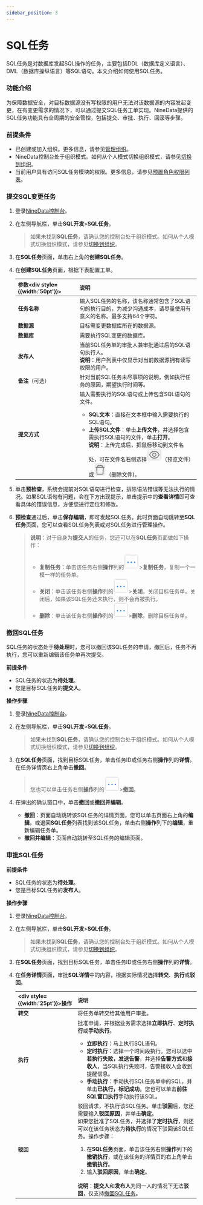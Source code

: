 ```yaml
---
sidebar_position: 3
---
```




# SQL任务

SQL任务是对数据库发起SQL操作的任务，主要包括DDL（数据库定义语言）、DML（数据库操纵语言）等SQL语句。本文介绍如何使用SQL任务。

### 功能介绍

为保障数据安全，对目标数据源没有写权限的用户无法对该数据源的内容发起变更，在有变更需求的情况下，可以通过提交SQL任务工单实现。NineData提供的SQL任务功能具有全周期的安全管控，包括提交、审批、执行、回滚等步骤。

### 前提条件

* 已创建或加入组织。更多信息，请参见[管理组织](../account/manage_organization.md)。
* NineData控制台处于组织模式。如何从个人模式切换组织模式，请参见[切换到组织](../account/manage_organization.md#switch)。
* 当前用户具有访问SQL任务模块的权限。更多信息，请参见[预置角色权限列表](../account/manage_role.md#role_list)。

### 提交SQL变更任务

1. 登录[NineData控制台](https://console.9z.cloud)。

2. 在左侧导航栏，单击**SQL开发**>**SQL任务**。

   > 如果未找到**SQL任务**，请确认您的控制台处于组织模式。如何从个人模式切换组织模式，请参见[切换到组织](../account/manage_organization.md#switch)。

3. 在**SQL任务**页面，单击右上角的**创建SQL任务**。

4. 在**创建SQL任务**页面，根据下表配置工单。

   | 参数<div style={{width:'50pt'}}></div> | 说明                                                         |
   | -------------------------------------- | ------------------------------------------------------------ |
   | **任务名称**                           | 输入SQL任务的名称，该名称通常包含了SQL语句的执行目的，为减少沟通成本，请尽量使用有意义的名称。最多支持64个字符。 |
   | **数据源**                             | 目标需变更数据库所在的数据源。                               |
   | **数据库**                             | 需要执行SQL变更的数据库。                                    |
   | **发布人**                             | 当前SQL任务单的审批人兼审批通过后的SQL语句执行人。<br />**说明**：用户列表中仅显示对当前数据源拥有读写权限的用户。 |
   | **备注**（可选）                       | 针对当前SQL任务未尽事项的说明，例如执行任务的原因，期望执行时间等。 |
   | **提交方式**                           | 输入需要执行的SQL语句或上传包含SQL语句的文件。<ul><li>**SQL文本**：直接在文本框中输入需要执行的SQL语句。</li><li>**上传SQL文件**：单击**上传文件**，并选择包含需执行SQL语句的文件，单击**打开**。<br />**说明**：上传完成后，把鼠标移动到文件名处，可在文件名右侧选择![review](./image/review.png)（预览文件）或![delete](./image/delete.png)（删除文件)。</li></ul> |

5. 单击**预检查**，系统会提前对SQL语句进行检查，排除语法错误等无法执行的情况。如果SQL语句有问题，会在下方出现提示，单击提示中的**查看详情**即可查看具体的错误信息，方便您进行定位和修改。

6. **预检查**通过后，单击**保存编辑**，即可发起SQL任务。此时页面自动跳转至**SQL任务**页面，您可以查看SQL任务列表或对SQL任务进行管理操作。

   > **说明**：对于自身为**提交人**的任务，您还可以在**SQL任务**页面做如下操作：
   >
   > * **复制任务**：单击该任务右侧**操作**列的![more](./image/more.png)>**复制任务**，复制一个一模一样的任务单。
   > * **关闭**：单击该任务右侧**操作**列的![more](./image/more.png)>**关闭**，关闭目标任务单。关闭后，如果该SQL任务还未执行，则不会再被执行。
   > * **删除**：单击该任务右侧**操作**列的![more](./image/more.png)>**删除**，删除目标任务单。

### <span id="revoke">撤回SQL任务</span>

SQL任务的状态处于**待处理**时，您可以撤回该SQL任务的申请，撤回后，任务不再执行，您可以重新编辑该任务单再次提交。

**前提条件**

- SQL任务的状态为**待处理**。
- 您是目标SQL任务的**提交人**。

**操作步骤**

1. 登录[NineData控制台](https://console.9z.cloud)。

2. 在左侧导航栏，单击**SQL开发**>**SQL任务**。

   > 如果未找到**SQL任务**，请确认您的控制台处于组织模式。如何从个人模式切换组织模式，请参见[切换到组织](../account/manage_organization.md#switch)。

3. 在**SQL任务**页面，找到目标SQL任务，单击任务ID或任务右侧**操作**列的**详情**。在任务详情页右上角单击**撤回**。

   > 您也可以单击任务右侧**操作**列的![more](./image/more.png)>**撤回**。

4. 在弹出的确认窗口中，单击**撤回**或**撤回并编辑**。

   * **撤回**：页面自动跳转该SQL任务的详情页面，您可以单击页面右上角的**编辑**，或退回**SQL任务**列表找到该SQL任务，单击右侧**操作**列下的**编辑**，重新编辑任务单。
   * **撤回并编辑**：页面自动跳转至SQL任务的编辑页面。

### 审批SQL任务

**前提条件**

- SQL任务的状态为**待处理**。
- 您是目标SQL任务的**发布人**。

**操作步骤**

1. 登录[NineData控制台](https://console.9z.cloud)。

2. 在左侧导航栏，单击**SQL开发**>**SQL任务**。

   > 如果未找到**SQL任务**，请确认您的控制台处于组织模式。如何从个人模式切换组织模式，请参见[切换到组织](../account/manage_organization.md#switch)。

3. 在**SQL任务**页面，找到目标SQL任务，单击任务ID或任务右侧**操作**列的**详情**。

4. 在**任务详情**页面，审批**SQL详情**中的内容，根据实际情况选择**转交**、**执行**或**驳回**。

   | <div style={{width:'25pt'}}></div>操作 | 说明                                                         |
   | -------------------------------------- | ------------------------------------------------------------ |
   | **转交**                               | 将任务单转交给其他用户审批。                                 |
   | **执行**                               | 批准申请，并根据业务需求选择**立即执行**、**定时执行**或**手动执行**。<ul><li>**立即执行**：马上执行SQL语句。</li><li>**定时执行**：选择一个时间段执行。您可以选中**若执行失败，发送告警**，并选择**告警方式**和**接收人**，当SQL执行失败时，告警接收人会收到提醒信息。<br /></li><li>**手动执行**：手动执行SQL任务单中的SQL，并单击**已执行，标记成功**。您也可以单击**前往SQL窗口执行**手动执行该SQL。</li></ul> |
   | **驳回**                               | 驳回请求，不执行该SQL任务。单击**驳回**后，您还需要输入**驳回原因**，并单击**确定**。<br />如果您批准了SQL任务，并选择了**定时执行**，则还可以在该任务状态为**待执行**的情况下驳回该SQL任务。操作步骤：<ol><li>在**SQL任务**页面，单击该任务右侧**操作**列下的**撤销执行**，或在该任务的详情页的右上角单击**撤销执行**。</li><li>输入**驳回原因**，单击**确定**。</li></ol><br />**说明**：**提交人**和**发布人**为同一人的情况下无法**驳回**，仅支持[撤回SQL任务](#revoke)。 |

